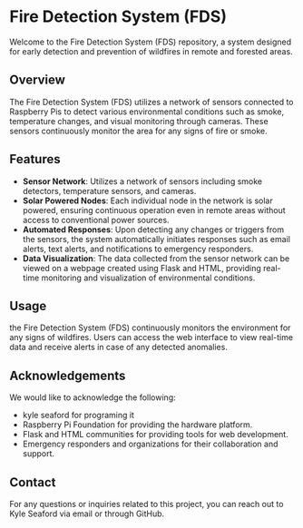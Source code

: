 # Fire Detection System (FDS)

Welcome to the Fire Detection System (FDS) repository, a system designed for early detection and prevention of wildfires in remote and forested areas.

## Overview

The Fire Detection System (FDS) utilizes a network of sensors connected to Raspberry Pis to detect various environmental conditions such as smoke, temperature changes, and visual monitoring through cameras. These sensors continuously monitor the area for any signs of fire or smoke.

## Features

- **Sensor Network**: Utilizes a network of sensors including smoke detectors, temperature sensors, and cameras.
- **Solar Powered Nodes**: Each individual node in the network is solar powered, ensuring continuous operation even in remote areas without access to conventional power sources.
- **Automated Responses**: Upon detecting any changes or triggers from the sensors, the system automatically initiates responses such as email alerts, text alerts, and notifications to emergency responders.
- **Data Visualization**: The data collected from the sensor network can be viewed on a webpage created using Flask and HTML, providing real-time monitoring and visualization of environmental conditions.

## Usage

the Fire Detection System (FDS) continuously monitors the environment for any signs of wildfires. Users can access the web interface to view real-time data and receive alerts in case of any detected anomalies.

## Acknowledgements

We would like to acknowledge the following:

- kyle seaford for programing it
- Raspberry Pi Foundation for providing the hardware platform.
- Flask and HTML communities for providing tools for web development.
- Emergency responders and organizations for their collaboration and support.

## Contact

For any questions or inquiries related to this project, you can reach out to Kyle Seaford via email or through GitHub.
